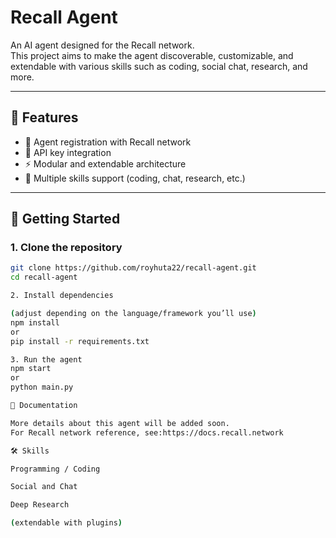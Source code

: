# Recall Agent

An AI agent designed for the Recall network.  
This project aims to make the agent discoverable, customizable, and extendable with various skills such as coding, social chat, research, and more.

---

## 📌 Features
- 🤖 Agent registration with Recall network  
- 🔑 API key integration  
- ⚡ Modular and extendable architecture  
- 🧩 Multiple skills support (coding, chat, research, etc.)  

---

## 🚀 Getting Started

### 1. Clone the repository
```bash
git clone https://github.com/royhuta22/recall-agent.git
cd recall-agent

2. Install dependencies

(adjust depending on the language/framework you’ll use)
npm install
or
pip install -r requirements.txt

3. Run the agent
npm start
or
python main.py

📖 Documentation

More details about this agent will be added soon.
For Recall network reference, see:https://docs.recall.network

🛠 Skills

Programming / Coding

Social and Chat

Deep Research

(extendable with plugins)
